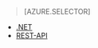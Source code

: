 > [AZURE.SELECTOR]
- [.NET](../articles/media-services/media-services-dotnet-how-to-use.md)
- [REST-API](../articles/media-services/media-services-rest-how-to-use.md)



<!--HONumber=Jun16_HO2-->


